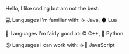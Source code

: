 Hello, I like coding but am not the best.


💻 Languages I'm familiar with: ☕ Java, 🌑 Lua

🙂 Languages I'm fairly good at: © C++, 🐍 Python

😕 Languages I can work with: ☕📜 JavaScript
